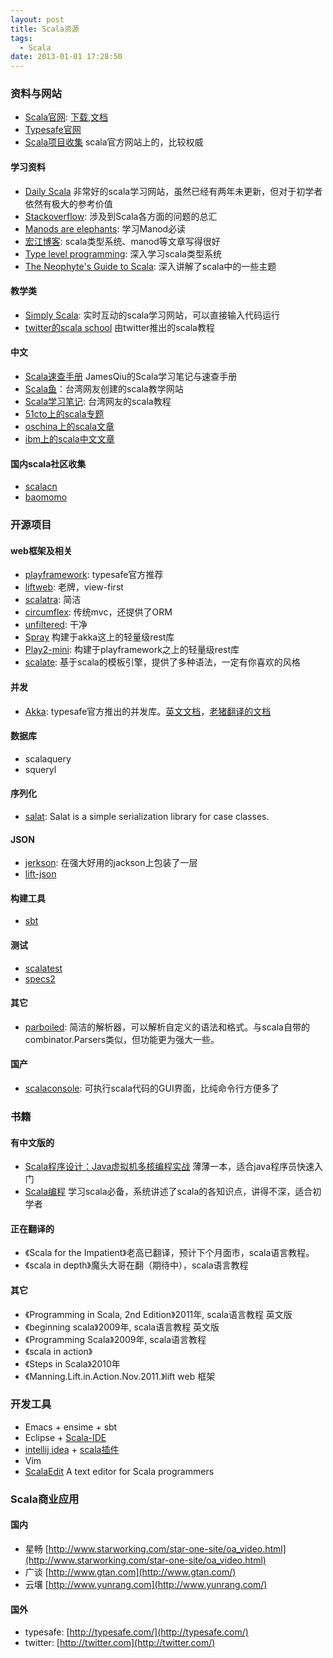 ```yaml
---
layout: post
title: Scala资源
tags:
  - Scala
date: 2013-01-01 17:28:50
---
```


### 资料与网站

*   [Scala官网](http://scala-lang.org/): [下载](http://www.scala-lang.org/downloads),[文档](http://www.scala-lang.org/api/current/index.html)
*   [Typesafe官网](http://typesafe.com/)
*   [Scala项目收集](https://wiki.scala-lang.org/display/SW/Tools+and+Libraries#ToolsandLibraries-Messaging) scala官方网站上的，比较权威

#### 学习资料

*   [Daily Scala](http://daily-scala.blogspot.com/) 非常好的scala学习网站，虽然已经有两年未更新，但对于初学者依然有极大的参考价值
*   [Stackoverflow](http://stackoverflow.com/tags/scala/info): 涉及到Scala各方面的问题的总汇
*   [Manods are elephants](http://james-iry.blogspot.com/2007/09/monads-are-elephants-part-1.html): 学习Manod必读
*   [宏江博客](http://hongjiang.info/scala): scala类型系统、manod等文章写得很好
*   [Type level programming](http://apocalisp.wordpress.com/2010/06/08/type-level-programming-in-scala/): 深入学习scala类型系统
*   [The Neophyte's Guide to Scala](http://danielwestheide.com/scala/neophytes.html): 深入讲解了scala中的一些主题

#### 教学类

*   [Simply Scala](http://www.simplyscala.com/): 实时互动的scala学习网站，可以直接输入代码运行
*   [twitter的scala school](http://twitter.github.com/scala_school/index.html) 由twitter推出的scala教程

#### 中文

*   [Scala速查手册](http://qiujj.com/static/Scala-Handbook.htm) JamesQiu的Scala学习笔记与速查手册
*   [Scala鱼](http://scala.wisdomfish.org/)：台湾网友创建的scala教学网站
*   [Scala学习笔记](http://caterpillar.onlyfun.net/Gossip/Scala/index.html): 台湾网友的scala教程
*   [51cto上的scala专题](http://developer.51cto.com/art/200906/127830.htm)
*   [oschina上的scala文章](http://www.oschina.net/search?scope=blog&q=scala)
*   [ibm上的scala中文文章](http://www.ibm.com/search/csass/search/?q=scala&co=us&lo=zh-simplified&ibm-submit.x=8&ibm-submit.y=18&sn=&lang=en&cc=US&en=utf&hpp=)

#### 国内scala社区收集

*   [scalacn](http://www.scalacn.com/)
*   [baomomo](http://baomomo.com/)

### 开源项目

#### web框架及相关

*   [playframework](http://playframework.org/): typesafe官方推荐
*   [liftweb](http://liftweb.net/): 老牌，view-first
*   [scalatra](http://scalatra.org/): 简洁
*   [circumflex](http://circumflex.ru/): 传统mvc，还提供了ORM
*   [unfiltered](http://unfiltered.databinder.net/Unfiltered.html): 干净
*   [Spray](http://spray.cc/) 构建于akka这上的轻量级rest库
*   [Play2-mini](https://github.com/typesafehub/play2-mini/): 构建于playframework之上的轻量级rest库
*   [scalate](http://scalate.fusesource.org/): 基于scala的模板引擎，提供了多种语法，一定有你喜欢的风格

#### 并发

*   [Akka](http://akka.io/): typesafe官方推出的并发库。[英文文档](http://akka.io/docs/)，[老猪翻译的文档](http://www.gtan.com/akka_doc/intro/what-is-akka.html)

#### 数据库

*   scalaquery
*   squeryl

#### 序列化

*   [salat](https://github.com/novus/salat): Salat is a simple serialization library for case classes.

#### JSON

*   [jerkson](https://github.com/codahale/jerkson/): 在强大好用的jackson上包装了一层
*   [lift-json](https://github.com/lift/lift/tree/master/framework/lift-base/lift-json/)

#### 构建工具

*   [sbt](https://github.com/harrah/xsbt/wiki)

#### 测试

*   [scalatest](http://www.scalatest.org/)
*   [specs2](http://etorreborre.github.com/specs2/)

#### 其它

*   [parboiled](http://parboiled.org/): 简洁的解析器，可以解析自定义的语法和格式。与scala自带的combinator.Parsers类似，但功能更为强大一些。

#### 国产

*   [scalaconsole](https://bitbucket.org/centaur/scalaconsole/wiki/Home): 可执行scala代码的GUI界面，比纯命令行方便多了

### 书籍

#### 有中文版的

*   [Scala程序设计：Java虚拟机多核编程实战](http://book.douban.com/subject/4909629/) 薄薄一本，适合java程序员快速入门
*   [Scala编程](http://book.douban.com/subject/5377415/) 学习scala必备，系统讲述了scala的各知识点，讲得不深，适合初学者

#### 正在翻译的

*   《Scala for the Impatient》老高已翻译，预计下个月面市，scala语言教程。
*   《scala in depth》魔头大哥在翻（期待中），scala语言教程

#### 其它

*   《Programming in Scala, 2nd Edition》2011年, scala语言教程 英文版
*   《beginning scala》2009年, scala语言教程 英文版
*   《Programming Scala》2009年, scala语言教程
*   《scala in action》
*   《Steps in Scala》2010年
*   《Manning.Lift.in.Action.Nov.2011.》lift web 框架

### 开发工具

*   Emacs + ensime + sbt
*   Eclipse + [Scala-IDE](http://scala-ide.org/)
*   [intellij idea](http://www.jetbrains.com/idea/) + [scala插件](http://confluence.jetbrains.net/display/SCA/Scala+Plugin+for+IntelliJ+IDEA)
*   Vim
*   [ScalaEdit](http://code.google.com/p/scala-edit/) A text editor for Scala programmers

### Scala商业应用

#### 国内

*   星畅 [http://www.starworking.com/star-one-site/oa_video.html](http://www.starworking.com/star-one-site/oa_video.html)
*   广谈 [http://www.gtan.com](http://www.gtan.com/)
*   云壤 [http://www.yunrang.com](http://www.yunrang.com/)

#### 国外

*   typesafe: [http://typesafe.com/](http://typesafe.com/)
*   twitter: [http://twitter.com](http://twitter.com/)